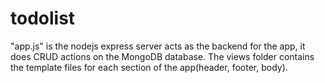 # todolist
"app.js" is the nodejs express server acts as the backend for the app, it does CRUD actions on the MongoDB database. The views folder contains the template files for each section of the app(header, footer, body).
